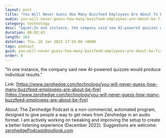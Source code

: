 ```yaml
---
layout: post
title: "You Will Never Guess How Many Buzzfeed Employees Are About To Be Fired"
audio: you-will-never-guess-how-many-buzzfeed-employees-are-about-be-fire-0
category: technology
desc: "&quot;In one instance, the company said new AI-powered quizzes would produce individual results.&quot;"
duration: 00:02:43
length: 163
datetime: Thu, 26 Jan 2023 17:55:00 +0000
tags: podcast
guid: you-will-never-guess-how-many-buzzfeed-employees-are-about-be-fire-0
order: 0
---
```

&quot;In one instance, the company said new AI-powered quizzes would produce individual results.&quot;

Link: [https://www.zerohedge.com/technology/you-will-never-guess-how-many-buzzfeed-employees-are-about-be-fire](https://www.zerohedge.com/technology/you-will-never-guess-how-many-buzzfeed-employees-are-about-be-fire)

About: The Zerohedge Podcast is a non-commercial, automated program, designed to give people a way to get news from Zerohedge in an audio format.  I am actively working on tweaking and improving the setup to create a better listening experience (December 2022).  Suggestions are welcome: [zerohedgePodcast@outlook.com](mailto:zerohedgePodcast@outlook.com)